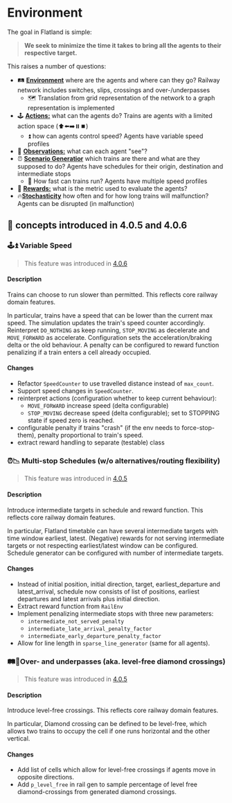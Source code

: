 Environment
===========

The goal in Flatland is simple:

> **We seek to minimize the time it takes to bring all the agents to their respective target.**

This raises a number of questions:

* 🛤️ [**Environment**](./environment/transitions) where are the agents and where can they go? Railway network includes switches, slips, crossings and
  over-/underpasses
    * 🗺 Translation from grid representation of the network to a graph representation is implemented
* 🕹️ [**Actions:**](./environment/actions) what can the agents do? Trains are agents with a limited action space (⬆️⬅️➡️⏸️⏹️)
    * ⏫ how can agents control speed? Agents have variable speed profiles
* 👀 [**Observations:**](./observation_builder) what can each agent "see"?
* ⏰ [**Scenario Generatior**](scenario_generation.md) which trains are there and what are they supposed to do? Agents have schedules for their origin,
  destination and intermediate stops
    * 🚄 How fast can trains run? Agents have multiple speed profiles
* 🌟 [**Rewards:**](./environment/rewards) what is the metric used to evaluate the agents?
* 🔥[**Stochasticity**](environment/stochasticity.md) how often and for how long trains will malfunction? Agents can be disrupted (in malfunction)


🚉 concepts introduced in 4.0.5 and 4.0.6
---------------------------------------------



### 🕹⏫ Variable Speed


> This feature was introduced in [4.0.6](https://github.com/flatland-association/flatland-rl/pull/136)

#### Description

Trains can choose to run slower than permitted. This reflects core railway domain features.

In particular, trains have a speed that can be lower than the current max speed.
The simulation updates the train's speed counter accordingly. Reinterpret `DO_NOTHING` as keep running, `STOP_MOVING` as decelerate and `MOVE_FORWARD` as
accelerate.
Configuration sets the acceleration/braking delta or the old behaviour.
A penalty can be configured to reward function penalizing if a train enters a cell already occupied.

#### Changes

* Refactor `SpeedCounter` to use travelled distance instead of `max_count`.
* Support speed changes in `SpeedCounter`.
* reinterpret actions (configuration whether to keep current behaviour):
    * `MOVE_FORWARD` increase speed (delta configurable)
    * `STOP_MOVING` decrease speed (delta configurable); set to STOPPING state if speed zero is reached.
* configurable penalty if trains "crash" (if the env needs to force-stop-them), penalty proportional to train's speed.
* extract reward handling to separate (testable) class

### ⏰📉 Multi-stop Schedules (w/o alternatives/routing flexibility)

> This feature was introduced in [4.0.5](https://github.com/flatland-association/flatland-rl/pull/124)

#### Description

Introduce intermediate targets in schedule and reward function. This reflects core railway domain features.

In particular, Flatland timetable can have several intermediate targets with time window earliest, latest.
(Negative) rewards for not serving intermediate targets or not respecting earliest/latest window can be configured.
Schedule generator can be configured with number of intermediate targets.

#### Changes

* Instead of initial position, initial direction, target, earliest_departure and latest_arrival, schedule now consists of
  list of positions, earliest departures and latest arrivals plus initial direction.
* Extract reward function from `RailEnv`
* Implement penalizing intermediate stops with three new parameters:
    - `intermediate_not_served_penalty`
    - `intermediate_late_arrival_penalty_factor`
    - `intermediate_early_departure_penalty_factor`
* Allow for line length in `sparse_line_generator` (same for all agents).

### 🛤🎢Over- and underpasses (aka. level-free diamond crossings)

> This feature was introduced in [4.0.5](https://github.com/flatland-association/flatland-rl/pull/120)

#### Description

Introduce level-free crossings. This reflects core railway domain features.

In particular, Diamond crossing can be defined to be level-free, which allows two trains to occupy the cell if one runs horizontal and the other vertical.

#### Changes

* Add list of cells which allow for level-free crossings if agents move in opposite directions.
* Add `p_level_free` in rail gen to sample percentage of level free diamond-crossings from generated diamond crossings.

